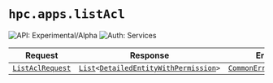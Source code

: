 # `hpc.apps.listAcl`

![API: Experimental/Alpha](https://img.shields.io/static/v1?label=API&message=Experimental/Alpha&color=orange&style=flat-square)
![Auth: Services](https://img.shields.io/static/v1?label=Auth&message=Services&color=informational&style=flat-square)



| Request | Response | Error |
|---------|----------|-------|
|<code><a href='#listaclrequest'>ListAclRequest</a></code>|<code><a href='https://kotlinlang.org/api/latest/jvm/stdlib/kotlin.collections/-list/'>List</a>&lt;<a href='#detailedentitywithpermission'>DetailedEntityWithPermission</a>&gt;</code>|<code><a href='/docs/reference/dk.sdu.cloud.CommonErrorMessage.md'>CommonErrorMessage</a></code>|


